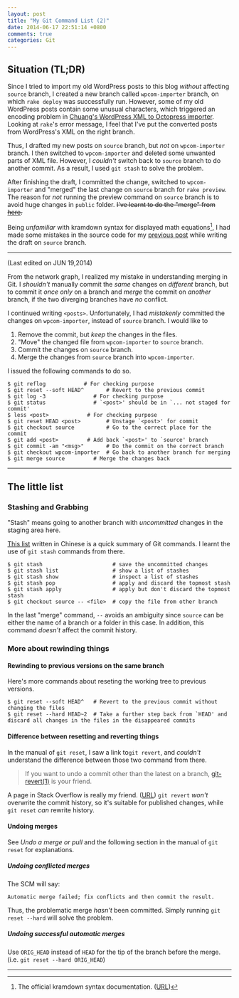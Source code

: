 ```yaml
---
layout: post
title: "My Git Command List (2)"
date: 2014-06-17 22:51:14 +0800
comments: true
categories: Git
---
```


Situation (TL;DR)
---

Since I tried to import my old WordPress posts to this blog *without*
affecting `source` branch, I created a new branch called
`wpcom-importer` branch, on which `rake deploy` was successfully run.
However, some of my old WordPress posts contain some unusual
characters, which triggered an encoding problem in
[Chuang's WordPress XML to Octopress importer][importer].  Looking at
`rake`'s error message, I feel that I've put the converted posts from
WordPress's XML on the right branch.

Thus, I drafted my new posts on `source` branch, but *not* on
`wpcom-importer` branch.  I then switched to `wpcom-importer` and
deleted some unwanted parts of XML file.  However, I *couldn't* switch
back to `source` branch to do another commit.  As a result, I used
`git stash` to solve the problem.

After finishing the draft, I committed the change, switched to
`wpcom-importer` and "merged" the last change on `source` branch for
`rake preview`.  The reason for *not* running the preview command on
`source` branch is to avoid huge changes in `public` folder.
<del>I've learnt to do the "merge" from [here][GitMergeTip].</del>

Being *unfamiliar* with kramdown syntax for displayed math
equations[^1], I had made some mistakes in the source code for my
[previous post] while writing the draft on `source` branch.

* * *
(Last edited on JUN 19,2014)

From the network graph, I realized my mistake in understanding merging
in Git.  I *shouldn't* manually commit the *same* changes on
*different* branch, but to commit it *once only* on a branch and
*merge* the commit on *another* branch, if the two diverging branches
have *no* conflict.

I continued writing `<posts>`.  Unfortunately, I had *mistakenly*
committed the changes on `wpcom-importer`, instead of `source` branch.
I would like to

1. Remove the commit, but *keep* the changes in the files.
2. "Move" the changed file from `wpcom-importer` to `source` branch.
3. Commit the changes on `source` branch.
4. Merge the changes from `source` branch into `wpcom-importer`.

I issued the following commands to do so.

<pre class="cli"><code>$ git reflog		       # For checking purpose
$ git reset --soft HEAD^       # Revert to the previous commit
$ git log -3		       # For checking purpose
$ git status		       # `&lt;post&gt;' should be in `... not staged for commit'
$ less &lt;post&gt;		       # For checking purpose
$ git reset HEAD &lt;post&gt;        # Unstage `&lt;post&gt;' for commit
$ git checkout source	       # Go to the correct place for the commit
$ git add &lt;post&gt;	       # Add back `&lt;post&gt;' to `source' branch
$ git commit -am "&lt;msg&gt;"       # Do the commit on the correct branch
$ git checkout wpcom-importer  # Go back to another branch for merging
$ git merge source	       # Merge the changes back
</code></pre>

* * *

The little list
---

### Stashing and Grabbing

"Stash" means going to another branch with *uncommitted* changes in
the staging area here.

[This list][GitCmdList] written in Chinese is a quick summary of Git
commands.  I learnt the use of `git stash` commands from there.

<pre class="cli"><code class="ubuntu_gnome_terminal">$ git stash                      # save the uncommitted changes
$ git stash list                 # show a list of stashes
$ git stash show                 # inspect a list of stashes
$ git stash pop                  # apply and discard the topmost stash
$ git stash apply                # apply but don't discard the topmost stash
$ git checkout source -- &lt;file&gt;  # copy the file from other branch
</code></pre>

In the last "merge" command, `--` avoids an ambiguity since `source`
can be either the name of a branch or a folder in this case.  In
addition, this command *doesn't* affect the commit history.

### More about rewinding things

#### Rewinding to previous versions on the same branch

Here's more commands about reseting the working tree to previous
versions.

<pre class="cli"><code class="ubuntu_gnome_terminal">$ git reset --soft HEAD^   # Revert to the previous commit without changing the files
$ git reset --hard HEAD~2  # Take a further step back from `HEAD' and discard all changes in the files in the disappeared commits
</code></pre>

#### Difference between resetting and reverting things

In the manual of `git reset`, I saw a link to`git revert`, and
*couldn't* understand the difference between those two command from
there.

> If you want to undo a commit other than the latest on a branch,
> [git-revert(1)] is your friend.

A page in Stack Overflow is really my friend.
([URL][StackOverflow8358035])  `git revert` *won't* overwrite the
commit history, so it's suitable for published changes, while
`git reset` *can* rewrite history.

#### Undoing merges

See *Undo a merge or pull* and the following section in the manual of
`git reset` for explanations.

##### Undoing conflicted merges

The SCM will say:

    Automatic merge failed; fix conflicts and then commit the result.

Thus, the problematic merge *hasn't* been committed.  Simply running
`git reset --hard` will solve the problem.

##### Undoing successful automatic merges

Use `ORIG_HEAD` instead of `HEAD` for the tip of the branch before the
merge.  (i.e. `git reset --hard ORIG_HEAD`)

---

[^1]: The official kramdown syntax documentation. ([URL][kramdownDoc])

[kramdownDoc]: http://kramdown.gettalong.org/syntax.html#math-blocks
[importer]: https://gist.github.com/1394128
[GitMergeTip]: http://jasonrudolph.com/blog/2009/02/25/git-tip-how-to-merge-specific-files-from-another-branch/ 'Git Tip: How to "Merge" Specific Files from Another Branch'
[previous post]: /blog/2014/06/17/injectivity-of-stable-mappings/ "Injectivity of Stable Mappings"
[GitCmdList]: http://blog.longwin.com.tw/2009/05/git-learn-initial-command-2009/ "Git 初學筆記-指令操作教學-Tsung's Blog"
[git-revert(1)]: https://www.kernel.org/pub/software/scm/git/docs/git-revert.html
[StackOverflow8358035]: http://stackoverflow.com/a/8358039
